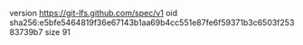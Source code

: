 version https://git-lfs.github.com/spec/v1
oid sha256:e5bfe5464819f36e67143b1aa69b4cc551e87fe6f59371b3c6503f25383739b7
size 91
